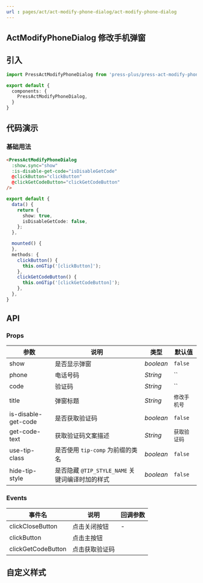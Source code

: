 ```yaml
---
url : pages/act/act-modify-phone-dialog/act-modify-phone-dialog
---
```


## ActModifyPhoneDialog 修改手机弹窗


## 引入

```ts
import PressActModifyPhoneDialog from 'press-plus/press-act-modify-phone-dialog/press-act-modify-phone-dialog';

export default {
  components: {
    PressActModifyPhoneDialog,
  }
}
```

## 代码演示

### 基础用法

```html
<PressActModifyPhoneDialog
  :show.sync="show"
  :is-disable-get-code="isDisableGetCode"
  @clickButton="clickButton"
  @clickGetCodeButton="clickGetCodeButton"
/>
```

```ts
export default {
  data() {
    return {
      show: true,
      isDisableGetCode: false,
    };
  },

  mounted() {
  },
  methods: {
    clickButton() {
      this.onGTip('[clickButton]');
    },
    clickGetCodeButton() {
      this.onGTip('[clickGetCodeButton]');
    },
  },
}
```

## API

### Props

| 参数                | 说明                                            | 类型      | 默认值       |
| ------------------- | ----------------------------------------------- | --------- | ------------ |
| show                | 是否显示弹窗                                    | _boolean_ | `false`      |
| phone               | 电话号码                                        | _String_  | ``           |
| code                | 验证码                                          | _String_  | ``           |
| title               | 弹窗标题                                        | _String_  | `修改手机号` |
| is-disable-get-code | 是否获取验证码                                  | _boolean_ | `false`      |
| get-code-text       | 获取验证码文案描述                              | _String_  | `获取验证码` |
| use-tip-class       | 是否使用 `tip-comp` 为前缀的类名                | _boolean_ | `false`      |
| hide-tip-style      | 是否隐藏 `@TIP_STYLE_NAME` 关键词编译时加的样式 | _boolean_ | `false`      |


### Events

| 事件名             | 说明           | 回调参数 |
| ------------------ | -------------- | -------- |
| clickCloseButton   | 点击关闭按钮   | -        |
| clickButton        | 点击主按钮     |          |
| clickGetCodeButton | 点击获取验证码 |          |

## 自定义样式

<custom-style />
